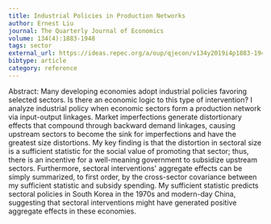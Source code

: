 ```yaml
---
title: Industrial Policies in Production Networks
author: Ernest Liu
journal: The Quarterly Journal of Economics
volume: 134(4):1883-1948
tags: sector
external_url: https://ideas.repec.org/a/oup/qjecon/v134y2019i4p1883-1948..html
bibtype: article
category: reference
---
```

Abstract: Many developing economies adopt industrial policies favoring selected sectors. Is there an economic logic to this type of intervention? I analyze industrial policy when economic sectors form a production network via input-output linkages. Market imperfections generate distortionary effects that compound through backward demand linkages, causing upstream sectors to become the sink for imperfections and have the greatest size distortions. My key finding is that the distortion in sectoral size is a sufficient statistic for the social value of promoting that sector; thus, there is an incentive for a well-meaning government to subsidize upstream sectors. Furthermore, sectoral interventions' aggregate effects can be simply summarized, to first order, by the cross-sector covariance between my sufficient statistic and subsidy spending. My sufficient statistic predicts sectoral policies in South Korea in the 1970s and modern-day China, suggesting that sectoral interventions might have generated positive aggregate effects in these economies.
